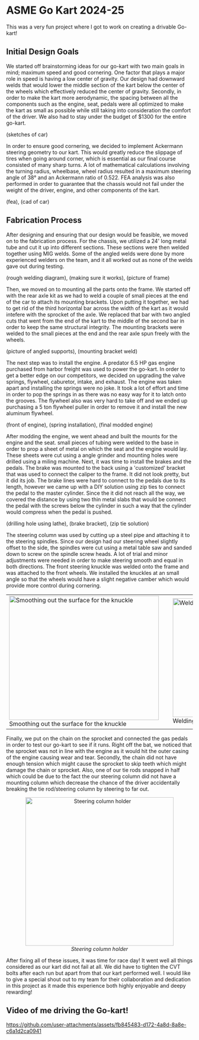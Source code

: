 # ASME Go Kart 2024-25
This was a very fun project where I got to work on creating a drivable Go-kart!

## Initial Design Goals
We started off brainstorming ideas for our go-kart with two main goals in mind; maximum speed and good cornering. One factor that plays a 
major role in speed is having a low center of gravity. Our design had downward welds that would lower the middle section of the kart below
the center of the wheels which effectively reduced the center of gravity. Secondly, in order to make the kart more aerodynamic, the spacing
between all the components such as the engine, seat, pedals were all optimized to make the kart as small as possible while still taking into 
consideration the comfort of the driver. We also had to stay under the budget of $1300 for the entire go-kart.

(sketches of car)

In order to ensure good cornering, we decided to implement Ackermann steering geometry to our kart. This would greatly reduce the slippage of tires 
when going around corner, which is essential as our final course consisted of many sharp turns. A lot of mathematical calculations involving
the turning radius, wheelbase, wheel radius resulted in a maximum steering angle of 38° and an Ackermann ratio of 0.522. FEA analysis was also 
performed in order to guarantee that the chassis would not fail under the weight of the driver, engine, and other components of the kart. 

(fea), (cad of car)

## Fabrication Process
After designing and ensuring that our design would be feasible, we moved on to the fabrication process. For the chassis, we utilized a 24' long
metal tube and cut it up into different sections. These sections were then welded together using MIG welds. Some of the angled welds were done by
more experienced welders on the team, and it all worked out as none of the welds gave out during testing.

(rough welding diagram), (making sure it works), (picture of frame)

Then, we moved on to mounting all the parts onto the frame. We started off with the rear axle kit as we had to weld a couple of small pieces at the 
end of the car to attach its mounting brackets. Upon putting it together, we had to get rid of the third horizontal bar across the width of the kart 
as it would intefere with the sprocket of the axle. We replaced that bar with two angled cuts that went from the end of the kart to the middle of the
second bar in order to keep the same structural integrity. The mounting brackets were welded to the small pieces at the end and the rear axle spun
freely with the wheels.

(picture of angled supports), (mounting bracket weld)

The next step was to install the engine. A predator 6.5 HP gas engine purchased from harbor freight was used to power the go-kart. In order to get a 
better edge on our competitors, we decided on upgrading the valve springs, flywheel, caburetor, intake, and exhaust. The engine was taken apart and 
installing the springs were no joke. It took a lot of effort and time in order to pop the springs in as there was no easy way for it to latch onto the
grooves. The flywheel also was very hard to take off and we ended up purchasing a 5 ton flywheel puller in order to remove it and install the new 
aluminum flywheel. 

(front of engine), (spring installation), (final modded engine)

After modding the engine, we went ahead and built the mounts for the engine and the seat. small pieces of tubing were welded to the base in order to prop 
a sheet of metal on which the seat and the engine would lay. These sheets were cut using a angle grinder and mounting holes were drilled using a miling 
machine. Next, it was time to install the brakes and the pedals. The brake was mounted to the back using a 'customized' bracket that was used to connect 
the caliper to the frame. It did not look pretty, but it did its job. The brake lines were hard to connect to the pedals due to its length, however we 
came up with a DIY solution using zip ties to connect the pedal to the master cylinder. Since the it did not reach all the way, we covered the distance 
by using two thin metal slabs that would be connect the pedal with the screws below the cylinder in such a way that the cylinder would compress when the
pedal is pushed.

(drilling hole using lathe), (brake bracket), (zip tie solution)

The steering column was used by cutting up a steel pipe and attaching it to the steering spindles. Since our design had our steering wheel slightly offset
to the side, the spindles were cut using a metal table saw and sanded down to screw on the spindle screw heads. A lot of trial and minor adjustments were
needed in order to make steering smooth and equal in both directions. The front steering knuckle was welded onto the frame and was attached to the front 
wheels. We installed the knuckles at an small angle so that the wheels would have a slight negative camber which would provide more control during cornering.

<table align="center">
  <tr>
    <td style="padding-right: 30px;">
      <img src="https://github.com/user-attachments/assets/1105e063-d82b-4f90-a9bb-fbe41ce6aa9a" width="403.86" height="335" alt="Smoothing out the surface for the knuckle">
      <br>
      <span>Smoothing out the surface for the knuckle</span>
    </td>
    <td style="padding-right: 30px;">
      <img src="https://github.com/user-attachments/assets/5670b965-eaef-430c-81f9-2a2e2b62c020" width="232.37" height="320" alt="Welding steering knuckle">
      <br>
      <span>Welding steering knuckle</span>
    </td>
    <td>
      <img src="https://github.com/user-attachments/assets/7c200ebe-4ed1-4a33-9414-4caeb3357fb3" width="232.37" height="320" alt="Front steering system">
      <br>
      <span>Front steering system</span>
    </td>
  </tr>
</table>
Finally, we put on the chain on the sprocket and connected the gas pedals in order to test our go-kart to see if it runs. Right off the bat, we noticed that
the sprocket was not in line with the engine as it would hit the outer casing of the engine causing wear and tear. Secondly, the chain did not have enough
tension which might cause the sprocket to skip teeth which might damage the chain or sprocket. Also, one of our tie rods snapped in half which could be due
to the fact the our steering column did not have a mounting column which decrease the chance of the driver accidentally breaking the tie rod/steering column
by steering to far out.

<p align="center">
  <img src="https://github.com/user-attachments/assets/e2374a31-e4b5-465c-a8dd-d22b2281d8e6" alt="Steering column holder" width="400" height "500">
  <br/>
  <em>Steering column holder</em>
</p>

After fixing all of these issues, it was time for race day! It went well all things considered as our kart did not fail at all. We did have to tighten the CVT 
bolts after each run but apart from that our kart performed well. I would like to give a special shout out to my team for their collaboration and dedication 
in this project as it made this experience both highly enjoyable and deepy rewarding!


## Video of me driving the Go-kart!

https://github.com/user-attachments/assets/fb845483-d172-4a8d-8a8e-c6a1d2ca0941

